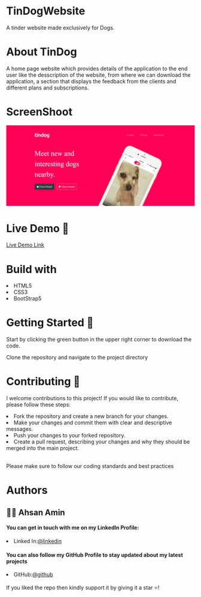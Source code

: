 # TinDogWebsite
A tinder website made exclusively for Dogs.
<img src="https://img.shields.io/badge/Udemy-EC5252?style=for-the-badge&logo=Udemy&logoColor=white" alt="">



# About TinDog

A home page website which provides details of the application to the end user like the desscription of the website, from where we can download the application, a section that displays the feedback from the clients and different plans and subscriptions.

# ScreenShoot
<img src="./images/img_1.png">

# Live Demo 🎥
<a href="https://ahsan-amin.github.io/TinDogWebsite/">Live Demo Link</a>

# Build with
  <li>
    HTML5
  </li>
    <li>
    CSS3
  </li>
    <li>
    BootStrap5
  </li>
  
  
# Getting Started 🚀

Start by clicking the green button in the upper right corner to download the code.

Clone the repository and navigate to the project directory
   
# Contributing 🤝

I welcome contributions to this project! If you would like to contribute, please follow these steps:

 <li> Fork the repository and create a new branch for your changes. </li>
  <li> Make your changes and commit them with clear and descriptive messages.  </li>
  <li>Push your changes to your forked repository.   </li>
  <li>Create a pull request, describing your changes and why they should be merged into the main project.  </li>
  <br>

Please make sure to follow our coding standards and best practices

# Authors 
<h2>🧑🏻 Ahsan Amin </h2>
            <h4>You can get in touch with me on my LinkedIn Profile:</h4>
            <li >
				<label>Linked In:<label><a href="https://www.linkedin.com/in/ahsan-amin-/">@linkedin</a>
			</li>
            <h4>You can also follow my GitHub Profile to stay updated about my latest projects</h4>
			<li >
				<label>GitHub:<label><a href="https://github.com/Ahsan-Amin">@github</a>
			</li>
		<br>
 If you liked the repo then kindly support it by giving it a star ⭐!
